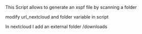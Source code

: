 This Script allows to generate an xspf file by scanning a folder

modify url_nextcloud and folder variable in script

In nextcloud I add an external folder /downloads
